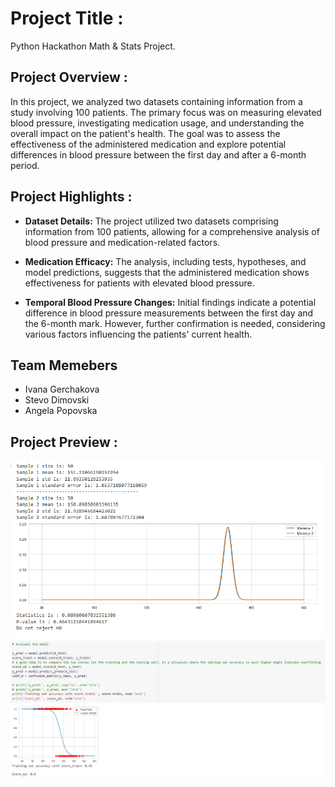 # Project Title :
Python Hackathon Math & Stats Project.

## Project Overview :
In this project, we analyzed two datasets containing information from a study involving 100 patients. 
The primary focus was on measuring elevated blood pressure, investigating medication usage, and understanding the overall impact on the patient's health. 
The goal was to assess the effectiveness of the administered medication and explore potential differences in blood pressure between the first day and after a 6-month period.

## Project Highlights :
- **Dataset Details:** The project utilized two datasets comprising information from 100 patients, allowing for a comprehensive analysis of blood pressure and medication-related factors.
  
- **Medication Efficacy:** The analysis, including tests, hypotheses, and model predictions, suggests that the administered medication shows effectiveness for patients with elevated blood pressure.

- **Temporal Blood Pressure Changes:** Initial findings indicate a potential difference in blood pressure measurements between the first day and the 6-month mark. However, further confirmation is needed, considering various factors influencing the patients' current health. 

## Team Memebers
- Ivana Gerchakova
- Stevo Dimovski
- Angela Popovska
  
## Project Preview :
<img src="Images/Do not reject H0.png">
<img src="Images/Patients only in relation to the second completed measurement.png">

